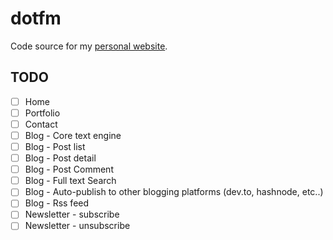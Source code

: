# dotfm

Code source for my [personal website](https://tobi.dotfm.tech).

## TODO

- [ ] Home
- [ ] Portfolio
- [ ] Contact
- [ ] Blog - Core text engine 
- [ ] Blog - Post list
- [ ] Blog - Post detail
- [ ] Blog - Post Comment
- [ ] Blog - Full text Search
- [ ] Blog - Auto-publish to other blogging platforms (dev.to, hashnode, etc..)
- [ ] Blog - Rss feed
- [ ] Newsletter -  subscribe
- [ ] Newsletter -  unsubscribe